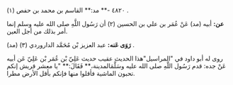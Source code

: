 ٤٨٢٠ -** مد:** القاسم بن محمد بن حفص (١) .

**عن:** أبيه (مد) عَنْ عُمَر بن علي بن الحسين (٢) أن رَسُول اللَّهِ صلى الله عليه وسلم إنما أمر بذلك من أجل العين.

**رَوَى عَنه:** عبد العزيز بْن مُحَمَّد الداروردي (٣) (مد) .

روى له أبو داود في "المراسيل"هذا الحديث عقيب حديث عَلِيّ بْن عُمَر بْن عَلِيّ عَن أبيه عَنْ جده: قدم رَسُول اللَّهِ صلى الله عليه وسَلَّمَالمدينة،** فَقَالَ:** "يا معشر قريش إنكم تحبون الماشية فأقلوا منها فإنكم بأقل الأرض مطرا.